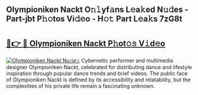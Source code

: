 ## Olympioniken Nackt O𝚗𝚕yf𝚊ns L𝚎a𝚔ed N𝚞𝚍es - Part-jbt P𝚑𝚘tos Vi𝚍𝚎o - H𝚘𝚝 Part L𝚎a𝚔s 7zG8t

# <h2><a href="http://kf1h5go.oniu.top/?m=Olympioniken+Nackt">🔗👉 🔴 Olympioniken Nackt P𝚑ot𝚘𝚜 V𝚒d𝚎o</a></h2>

[![Olympioniken Nackt Nu𝚍e𝚜](https://i.imgur.com/0qMVB7G.gif)](http://kf1h5go.oniu.top/?m=Olympioniken+Nackt)
Cybernetic performer and multimedia designer Olympioniken Nackt, celebrated for distributing dance and lifestyle inspiration through popular dance trends and brief videos. The public face of Olympioniken Nackt is defined by its accessibility and relatability, but the complexities of his private life remain a fascinating unknown.  
